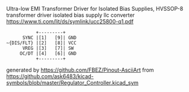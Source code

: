  Ultra-low EMI Transformer Driver for Isolated Bias Supplies, HVSSOP-8
transformer driver isolated bias supply llc converter
https://www.ti.com/lit/ds/symlink/ucc25800-q1.pdf


	           +---------+
	      SYNC |[1]   [9]| GND
	~{DIS/FLT} |[2]   [8]| VCC
	      VREG |[3]   [7]| SW
	     OC/DT |[4]   [6]| GND
	           +---------+


generated by https://github.com/FBEZ/Pinout-AsciiArt from https://github.com/ask6483/kicad-symbols/blob/master/Regulator_Controller.kicad_sym